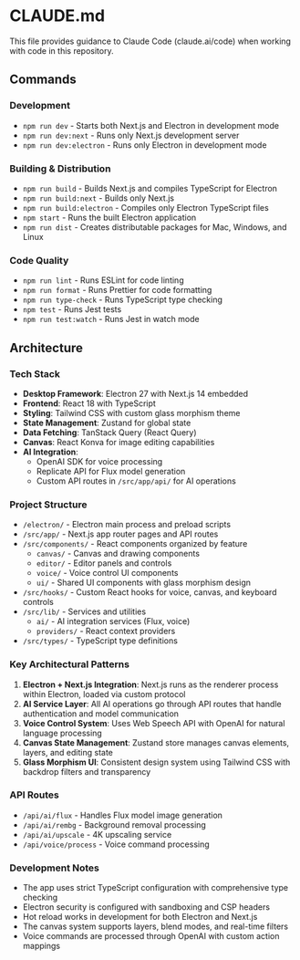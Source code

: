 # CLAUDE.md

This file provides guidance to Claude Code (claude.ai/code) when working with code in this repository.

## Commands

### Development
- `npm run dev` - Starts both Next.js and Electron in development mode
- `npm run dev:next` - Runs only Next.js development server
- `npm run dev:electron` - Runs only Electron in development mode

### Building & Distribution
- `npm run build` - Builds Next.js and compiles TypeScript for Electron
- `npm run build:next` - Builds only Next.js
- `npm run build:electron` - Compiles only Electron TypeScript files
- `npm start` - Runs the built Electron application
- `npm run dist` - Creates distributable packages for Mac, Windows, and Linux

### Code Quality
- `npm run lint` - Runs ESLint for code linting
- `npm run format` - Runs Prettier for code formatting
- `npm run type-check` - Runs TypeScript type checking
- `npm test` - Runs Jest tests
- `npm run test:watch` - Runs Jest in watch mode

## Architecture

### Tech Stack
- **Desktop Framework**: Electron 27 with Next.js 14 embedded
- **Frontend**: React 18 with TypeScript
- **Styling**: Tailwind CSS with custom glass morphism theme
- **State Management**: Zustand for global state
- **Data Fetching**: TanStack Query (React Query)
- **Canvas**: React Konva for image editing capabilities
- **AI Integration**: 
  - OpenAI SDK for voice processing
  - Replicate API for Flux model generation
  - Custom API routes in `/src/app/api/` for AI operations

### Project Structure
- `/electron/` - Electron main process and preload scripts
- `/src/app/` - Next.js app router pages and API routes
- `/src/components/` - React components organized by feature
  - `canvas/` - Canvas and drawing components
  - `editor/` - Editor panels and controls
  - `voice/` - Voice control UI components
  - `ui/` - Shared UI components with glass morphism design
- `/src/hooks/` - Custom React hooks for voice, canvas, and keyboard controls
- `/src/lib/` - Services and utilities
  - `ai/` - AI integration services (Flux, voice)
  - `providers/` - React context providers
- `/src/types/` - TypeScript type definitions

### Key Architectural Patterns
1. **Electron + Next.js Integration**: Next.js runs as the renderer process within Electron, loaded via custom protocol
2. **AI Service Layer**: All AI operations go through API routes that handle authentication and model communication
3. **Voice Control System**: Uses Web Speech API with OpenAI for natural language processing
4. **Canvas State Management**: Zustand store manages canvas elements, layers, and editing state
5. **Glass Morphism UI**: Consistent design system using Tailwind CSS with backdrop filters and transparency

### API Routes
- `/api/ai/flux` - Handles Flux model image generation
- `/api/ai/rembg` - Background removal processing
- `/api/ai/upscale` - 4K upscaling service
- `/api/voice/process` - Voice command processing

### Development Notes
- The app uses strict TypeScript configuration with comprehensive type checking
- Electron security is configured with sandboxing and CSP headers
- Hot reload works in development for both Electron and Next.js
- The canvas system supports layers, blend modes, and real-time filters
- Voice commands are processed through OpenAI with custom action mappings